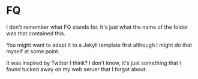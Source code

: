 # FQ

I don't remember what FQ stands for. It's just what the name of the folder was that contained this.

You might want to adapt it to a Jekyll template first although I might do that myself at some point.

It was inspired by Twitter I think? I don't know, it's just something that I found tucked away on my web server that I forgot about.

